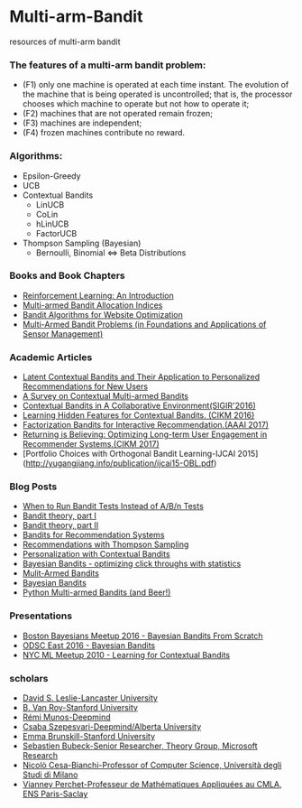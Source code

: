 # Multi-arm-Bandit
resources of multi-arm bandit

### The features of a multi-arm bandit problem:
* (F1) only one machine is operated at each time instant. The evolution of the machine that is being operated is uncontrolled; that is, the processor chooses which machine to operate but not how to operate it;
* (F2) machines that are not operated remain frozen; 
* (F3) machines are independent;
* (F4) frozen machines contribute no reward.

### Algorithms:
* Epsilon-Greedy
* UCB
* Contextual Bandits
  * LinUCB
  * CoLin
  * hLinUCB
  * FactorUCB
* Thompson Sampling (Bayesian)
  * Bernoulli, Binomial <=> Beta Distributions

### Books and Book Chapters
* [Reinforcement Learning: An Introduction](https://webdocs.cs.ualberta.ca/~sutton/book/the-book.html)
* [Multi-armed Bandit Allocation Indices](http://www.wiley.com/WileyCDA/WileyTitle/productCd-0470670029.html)
* [Bandit Algorithms for Website Optimization](http://shop.oreilly.com/product/0636920027393.do)
* [Multi-Armed Bandit Problems (in Foundations and Applications of Sensor Management)](http://web.eecs.umich.edu/~teneket/pubs/MAB-Survey.pdf)

### Academic Articles
* [Latent Contextual Bandits and Their Application to Personalized Recommendations for New Users](https://www.ijcai.org/Proceedings/16/Papers/513.pdf)
* [A Survey on Contextual Multi-armed Bandits](http://arxiv.org/abs/1508.03326)
* [Contextual Bandits in A Collaborative Environment(SIGIR'2016)]()
* [Learning Hidden Features for Contextual Bandits. (CIKM 2016)]()
* [Factorization Bandits for Interactive Recommendation.(AAAI 2017)]()
* [Returning is Believing: Optimizing Long-term User Engagement in Recommender Systems.(CIKM 2017)]()
* [Portfolio Choices with Orthogonal Bandit Learning-IJCAI 2015] (http://yugangjiang.info/publication/ijcai15-OBL.pdf)

### Blog Posts
* [When to Run Bandit Tests Instead of A/B/n Tests](https://conversionxl.com/bandit-tests/)
* [Bandit theory, part I](https://blogs.princeton.edu/imabandit/2016/05/11/bandit-theory-part-i/)
* [Bandit theory, part II](https://blogs.princeton.edu/imabandit/2016/05/13/bandit-theory-part-ii/)
* [Bandits for Recommendation Systems](http://engineering.richrelevance.com/bandits-recommendation-systems/)
* [Recommendations with Thompson Sampling](http://engineering.richrelevance.com/recommendations-thompson-sampling/)
* [Personalization with Contextual Bandits](http://engineering.richrelevance.com/personalization-contextual-bandits/)
* [Bayesian Bandits - optimizing click throughs with statistics](https://www.chrisstucchio.com/blog/2013/bayesian_bandit.html)
* [Mulit-Armed Bandits](https://dataorigami.net/blogs/napkin-folding/79031811-multi-armed-bandits)
* [Bayesian Bandits](http://tdunning.blogspot.de/2012/02/bayesian-bandits.html)
* [Python Multi-armed Bandits (and Beer!)](http://blog.yhat.com/posts/the-beer-bandit.html)

### Presentations
* [Boston Bayesians Meetup 2016 - Bayesian Bandits From Scratch](https://sites.google.com/site/simplebayes/home/boston-bayesians)
* [ODSC East 2016 - Bayesian Bandits](https://goo.gl/TJt8sG)
* [NYC ML Meetup 2010 - Learning for Contextual Bandits](http://hunch.net/~exploration_learning/main.pdf)

### scholars
- [David S. Leslie-Lancaster University](https://scholar.google.co.uk/citations?user=ev_o35QAAAAJ&hl=en)
- [B. Van Roy-Stanford University](https://web.stanford.edu/~bvr/)
- [Rémi Munos-Deepmind](https://scholar.google.com.hk/citations?user=OvKEnVwAAAAJ&hl=zh-CN&oi=ao)
- [Csaba Szepesvari-Deepmind/Alberta University](https://scholar.google.com.hk/citations?user=zvC19mQAAAAJ&hl=zh-CN)
- [Emma Brunskill-Stanford University](https://scholar.google.com/citations?user=HaN8b2YAAAAJ&hl=en&oi=sra)
- [Sebastien Bubeck-Senior Researcher, Theory Group, Microsoft Research](https://scholar.google.com/citations?user=V2Y1L4sAAAAJ&hl=en)
- [Nicolò Cesa-Bianchi-Professor of Computer Science, Università degli Studi di Milano](https://scholar.google.com/citations?user=BWADJUkAAAAJ&hl=en)
- [Vianney Perchet-Professeur de Mathématiques Appliquées au CMLA, ENS Paris-Saclay](https://sites.google.com/site/vianneyperchet/cache)
